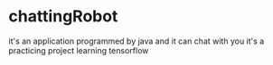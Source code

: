 # chattingRobot
it's an application programmed by java and it can chat with you
it's a practicing project learning tensorflow
